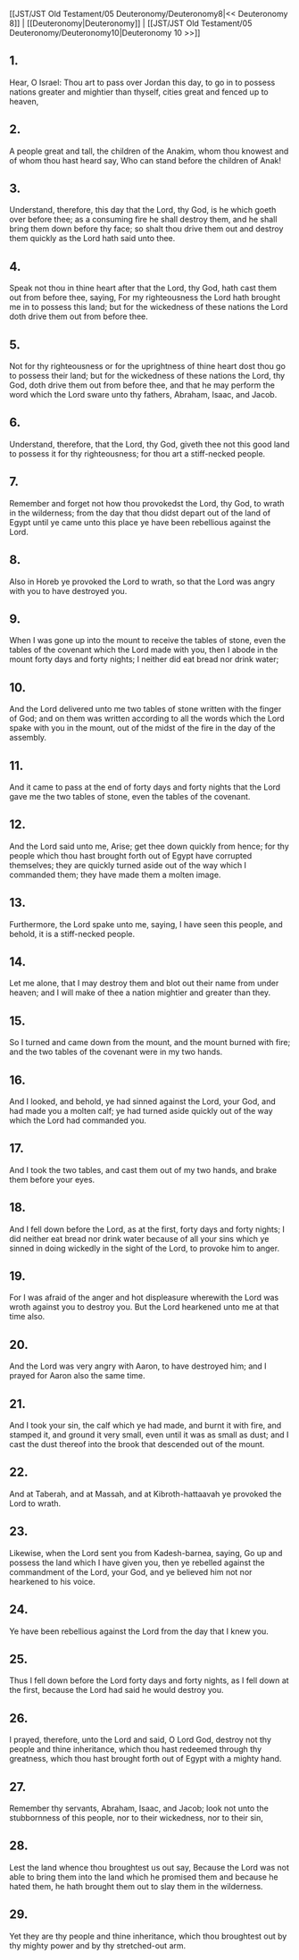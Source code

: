 [[JST/JST Old Testament/05 Deuteronomy/Deuteronomy8|<< Deuteronomy 8]] | [[Deuteronomy|Deuteronomy]] | [[JST/JST Old Testament/05 Deuteronomy/Deuteronomy10|Deuteronomy 10 >>]]
## 1.
Hear, O Israel: Thou art to pass over Jordan this day, to go in to possess nations greater and mightier than thyself, cities great and fenced up to heaven,
## 2.
A people great and tall, the children of the Anakim, whom thou knowest and of whom thou hast heard say, Who can stand before the children of Anak!
## 3.
Understand, therefore, this day that the Lord, thy God, is he which goeth over before thee; as a consuming fire he shall destroy them, and he shall bring them down before thy face; so shalt thou drive them out and destroy them quickly as the Lord hath said unto thee.
## 4.
Speak not thou in thine heart after that the Lord, thy God, hath cast them out from before thee, saying, For my righteousness the Lord hath brought me in to possess this land; but for the wickedness of these nations the Lord doth drive them out from before thee.
## 5.
Not for thy righteousness or for the uprightness of thine heart dost thou go to possess their land; but for the wickedness of these nations the Lord, thy God, doth drive them out from before thee, and that he may perform the word which the Lord sware unto thy fathers, Abraham, Isaac, and Jacob.
## 6.
Understand, therefore, that the Lord, thy God, giveth thee not this good land to possess it for thy righteousness; for thou art a stiff-necked people.
## 7.
Remember and forget not how thou provokedst the Lord, thy God, to wrath in the wilderness; from the day that thou didst depart out of the land of Egypt until ye came unto this place ye have been rebellious against the Lord.
## 8.
Also in Horeb ye provoked the Lord to wrath, so that the Lord was angry with you to have destroyed you.
## 9.
When I was gone up into the mount to receive the tables of stone, even the tables of the covenant which the Lord made with you, then I abode in the mount forty days and forty nights; I neither did eat bread nor drink water;
## 10.
And the Lord delivered unto me two tables of stone written with the finger of God; and on them was written according to all the words which the Lord spake with you in the mount, out of the midst of the fire in the day of the assembly.
## 11.
And it came to pass at the end of forty days and forty nights that the Lord gave me the two tables of stone, even the tables of the covenant.
## 12.
And the Lord said unto me, Arise; get thee down quickly from hence; for thy people which thou hast brought forth out of Egypt have corrupted themselves; they are quickly turned aside out of the way which I commanded them; they have made them a molten image.
## 13.
Furthermore, the Lord spake unto me, saying, I have seen this people, and behold, it is a stiff-necked people.
## 14.
Let me alone, that I may destroy them and blot out their name from under heaven; and I will make of thee a nation mightier and greater than they.
## 15.
So I turned and came down from the mount, and the mount burned with fire; and the two tables of the covenant were in my two hands.
## 16.
And I looked, and behold, ye had sinned against the Lord, your God, and had made you a molten calf; ye had turned aside quickly out of the way which the Lord had commanded you.
## 17.
And I took the two tables, and cast them out of my two hands, and brake them before your eyes.
## 18.
And I fell down before the Lord, as at the first, forty days and forty nights; I did neither eat bread nor drink water because of all your sins which ye sinned in doing wickedly in the sight of the Lord, to provoke him to anger.
## 19.
For I was afraid of the anger and hot displeasure wherewith the Lord was wroth against you to destroy you. But the Lord hearkened unto me at that time also.
## 20.
And the Lord was very angry with Aaron, to have destroyed him; and I prayed for Aaron also the same time.
## 21.
And I took your sin, the calf which ye had made, and burnt it with fire, and stamped it, and ground it very small, even until it was as small as dust; and I cast the dust thereof into the brook that descended out of the mount.
## 22.
And at Taberah, and at Massah, and at Kibroth-hattaavah ye provoked the Lord to wrath.
## 23.
Likewise, when the Lord sent you from Kadesh-barnea, saying, Go up and possess the land which I have given you, then ye rebelled against the commandment of the Lord, your God, and ye believed him not nor hearkened to his voice.
## 24.
Ye have been rebellious against the Lord from the day that I knew you.
## 25.
Thus I fell down before the Lord forty days and forty nights, as I fell down at the first, because the Lord had said he would destroy you.
## 26.
I prayed, therefore, unto the Lord and said, O Lord God, destroy not thy people and thine inheritance, which thou hast redeemed through thy greatness, which thou hast brought forth out of Egypt with a mighty hand.
## 27.
Remember thy servants, Abraham, Isaac, and Jacob; look not unto the stubbornness of this people, nor to their wickedness, nor to their sin,
## 28.
Lest the land whence thou broughtest us out say, Because the Lord was not able to bring them into the land which he promised them and because he hated them, he hath brought them out to slay them in the wilderness.
## 29.
Yet they are thy people and thine inheritance, which thou broughtest out by thy mighty power and by thy stretched-out arm.

